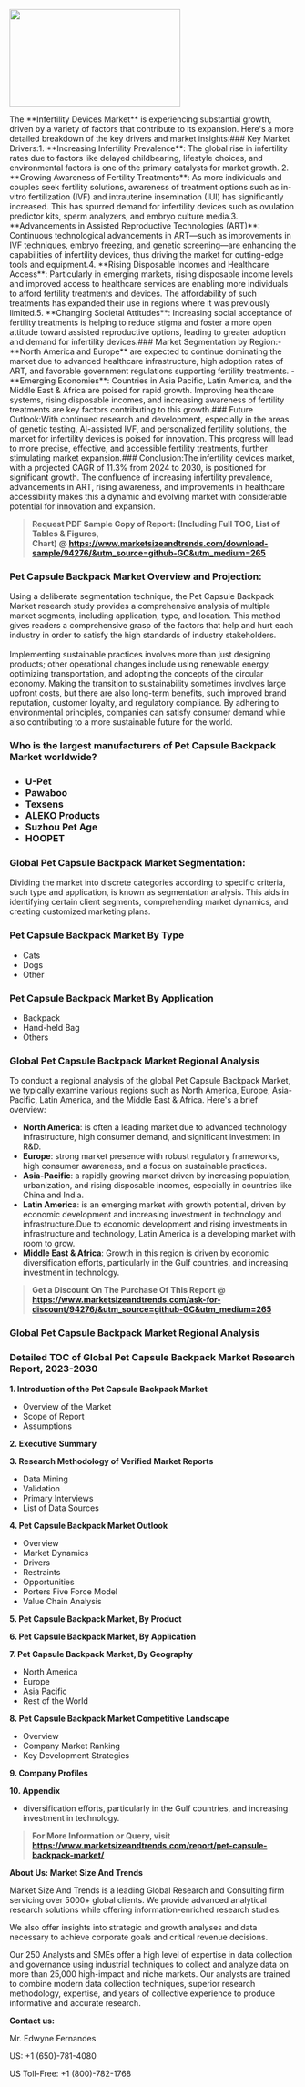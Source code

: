 <p><img class="alignnone size-medium wp-image-20088" src="https://ffe5etoiles.com/wp-content/uploads/2024/12/MST1-300x171.png" alt="" width="300" height="171" /></p>The **Infertility Devices Market** is experiencing substantial growth, driven by a variety of factors that contribute to its expansion. Here's a more detailed breakdown of the key drivers and market insights:### Key Market Drivers:1. **Increasing Infertility Prevalence**: The global rise in infertility rates due to factors like delayed childbearing, lifestyle choices, and environmental factors is one of the primary catalysts for market growth. 2. **Growing Awareness of Fertility Treatments**: As more individuals and couples seek fertility solutions, awareness of treatment options such as in-vitro fertilization (IVF) and intrauterine insemination (IUI) has significantly increased. This has spurred demand for infertility devices such as ovulation predictor kits, sperm analyzers, and embryo culture media.3. **Advancements in Assisted Reproductive Technologies (ART)**: Continuous technological advancements in ART—such as improvements in IVF techniques, embryo freezing, and genetic screening—are enhancing the capabilities of infertility devices, thus driving the market for cutting-edge tools and equipment.4. **Rising Disposable Incomes and Healthcare Access**: Particularly in emerging markets, rising disposable income levels and improved access to healthcare services are enabling more individuals to afford fertility treatments and devices. The affordability of such treatments has expanded their use in regions where it was previously limited.5. **Changing Societal Attitudes**: Increasing social acceptance of fertility treatments is helping to reduce stigma and foster a more open attitude toward assisted reproductive options, leading to greater adoption and demand for infertility devices.### Market Segmentation by Region:- **North America and Europe** are expected to continue dominating the market due to advanced healthcare infrastructure, high adoption rates of ART, and favorable government regulations supporting fertility treatments. - **Emerging Economies**: Countries in Asia Pacific, Latin America, and the Middle East & Africa are poised for rapid growth. Improving healthcare systems, rising disposable incomes, and increasing awareness of fertility treatments are key factors contributing to this growth.### Future Outlook:With continued research and development, especially in the areas of genetic testing, AI-assisted IVF, and personalized fertility solutions, the market for infertility devices is poised for innovation. This progress will lead to more precise, effective, and accessible fertility treatments, further stimulating market expansion.### Conclusion:The infertility devices market, with a projected CAGR of 11.3% from 2024 to 2030, is positioned for significant growth. The confluence of increasing infertility prevalence, advancements in ART, rising awareness, and improvements in healthcare accessibility makes this a dynamic and evolving market with considerable potential for innovation and expansion.</p><blockquote id="" class=""><strong>Request PDF Sample Copy of Report: (Including Full TOC, List of Tables &amp; Figures, Chart)&nbsp;@&nbsp;<strong><a href="https://www.marketsizeandtrends.com/download-sample/94276/&utm_source=github-GC&utm_medium=265" target="_blank">https://www.marketsizeandtrends.com/download-sample/94276/&utm_source=github-GC&utm_medium=265</a></strong></strong></blockquote><h3 id="" class="">Pet Capsule Backpack Market&nbsp;Overview and Projection:</h3><p id="" class="">Using a deliberate segmentation technique, the Pet Capsule Backpack Market research study provides a comprehensive analysis of multiple market segments, including application, type, and location. This method gives readers a comprehensive grasp of the factors that help and hurt each industry in order to satisfy the high standards of industry stakeholders. <br /> <br />Implementing sustainable practices involves more than just designing products; other operational changes include using renewable energy, optimizing transportation, and adopting the concepts of the circular economy. Making the transition to sustainability sometimes involves large upfront costs, but there are also long-term benefits, such improved brand reputation, customer loyalty, and regulatory compliance. By adhering to environmental principles, companies can satisfy consumer demand while also contributing to a more sustainable future for the world.</p><h3 id="" class="">Who is the largest manufacturers of&nbsp;Pet Capsule Backpack Market worldwide?</h3><h3 class=""><p><ul><li>U-Pet </li><li> Pawaboo </li><li> Texsens </li><li> ALEKO Products </li><li> Suzhou Pet Age </li><li> HOOPET</li></ul></p></h3><h3 id="" class="">Global&nbsp;Pet Capsule Backpack Market Segmentation:</h3><p id="" class="">Dividing the market into discrete categories according to specific criteria, such type and application, is known as segmentation analysis. This aids in identifying certain client segments, comprehending market dynamics, and creating customized marketing plans.</p><h3 id="" class="">Pet Capsule Backpack Market&nbsp;By Type</h3><p><p><ul><li>Cats </li><li> Dogs </li><li> Other</p></li></ul></p></p><h3 id="" class="">Pet Capsule Backpack Market&nbsp;By Application</h3><p class=""><p><ul><li>Backpack </li><li> Hand-held Bag </li><li> Others</li></ul></p></p><h3 id="" class="">Global Pet Capsule Backpack Market Regional Analysis</h3><p id="" class="">To conduct a regional analysis of the global Pet Capsule Backpack Market, we typically examine various regions such as North America, Europe, Asia-Pacific, Latin America, and the Middle East &amp; Africa. Here's a brief overview:</p><ul><li><strong>North America</strong>: is often a leading market due to advanced technology infrastructure, high consumer demand, and significant investment in R&amp;D.</li><li><strong>Europe</strong>: strong market presence with robust regulatory frameworks, high consumer awareness, and a focus on sustainable practices.</li><li><strong>Asia-Pacific</strong>: a rapidly growing market driven by increasing population, urbanization, and rising disposable incomes, especially in countries like China and India.</li><li><strong>Latin America</strong>: is an emerging market with growth potential, driven by economic development and increasing investment in technology and infrastructure.Due to economic development and rising investments in infrastructure and technology, Latin America is a developing market with room to grow.</li><li><strong>Middle East &amp; Africa</strong>: Growth in this region is driven by economic diversification efforts, particularly in the Gulf countries, and increasing investment in technology.</li></ul><blockquote id="" class=""><strong>Get a Discount On The Purchase Of This Report @ <strong><a href="https://www.marketsizeandtrends.com/ask-for-discount/94276/&utm_source=github-GC&utm_medium=265" target="_blank">https://www.marketsizeandtrends.com/ask-for-discount/94276/&utm_source=github-GC&utm_medium=265</a></strong></strong></blockquote><h3 id="" class="">Global Pet Capsule Backpack Market Regional Analysis</h3><h3 id="" class="">Detailed TOC of Global Pet Capsule Backpack Market Research Report, 2023-2030</h3><p id="" class=""><strong>1. Introduction of the Pet Capsule Backpack Market</strong></p><ul><li>Overview of the Market</li><li>Scope of Report</li><li>Assumptions</li></ul><p id="" class=""><strong>2. Executive Summary</strong></p><p id="" class=""><strong>3. Research Methodology of Verified Market Reports</strong></p><ul><li>Data Mining</li><li>Validation</li><li>Primary Interviews</li><li>List of Data Sources</li></ul><p id="" class=""><strong>4. Pet Capsule Backpack Market Outlook</strong></p><ul><li>Overview</li><li>Market Dynamics</li><li>Drivers</li><li>Restraints</li><li>Opportunities</li><li>Porters Five Force Model</li><li>Value Chain Analysis</li></ul><p id="" class=""><strong>5. Pet Capsule Backpack Market, By Product</strong></p><p id="" class=""><strong>6. Pet Capsule Backpack Market, By Application</strong></p><p id="" class=""><strong>7. Pet Capsule Backpack Market, By Geography</strong></p><ul><li>North America</li><li>Europe</li><li>Asia Pacific</li><li>Rest of the World</li></ul><p id="" class=""><strong>8. Pet Capsule Backpack Market Competitive Landscape</strong></p><ul><li>Overview</li><li>Company Market Ranking</li><li>Key Development Strategies</li></ul><p id="" class=""><strong>9. Company Profiles</strong></p><p id="" class=""><strong>10. Appendix</strong></p><ul><li>diversification efforts, particularly in the Gulf countries, and increasing investment in technology.</li></ul><blockquote id="" class=""><strong>For More Information or Query, visit <strong><strong><a href="https://www.marketsizeandtrends.com/report/pet-capsule-backpack-market/" target="_blank">https://www.marketsizeandtrends.com/report/pet-capsule-backpack-market/</a></strong></strong></strong></blockquote><p id="" class=""><strong>About Us: Market Size And Trends</strong></p><p id="" class="">Market Size And Trends is a leading Global Research and Consulting firm servicing over 5000+ global clients. We provide advanced analytical research solutions while offering information-enriched research studies.</p><p id="" class="">We also offer insights into strategic and growth analyses and data necessary to achieve corporate goals and critical revenue decisions.</p><p id="" class="">Our 250 Analysts and SMEs offer a high level of expertise in data collection and governance using industrial techniques to collect and analyze data on more than 25,000 high-impact and niche markets. Our analysts are trained to combine modern data collection techniques, superior research methodology, expertise, and years of collective experience to produce informative and accurate research.</p><p id="" class=""><strong>Contact us:</strong></p><p id="" class="">Mr. Edwyne Fernandes</p><p id="" class="">US: +1 (650)-781-4080</p><p id="" class="">US Toll-Free: +1 (800)-782-1768</p>
